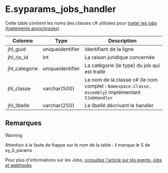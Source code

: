 # E.syparams_jobs_handler

Cette table contient les noms des classes c# utilisées pour [traiter les jobs (traitements asynchrones)](../articles/technique-events-et-jobs.md#jobs)

Colonne|Type|Description
---|---|---
jhl_guid|uniqueidentifier|Identifiant de la ligne 
jhl_rjs_id|int|La raison juridique concernée 
jhl_categorie|uniqueidentifier|La catégorie (le type) du job qui est traité 
jhl_classe|varchar(500)|Le nom de la classe c# (le nom complet : `Namespace.Classe, Assembly`) implémentant `IJobHandler` 
jhl_libelle|varchar(250)|Le libellé décrivant le handler 

## Remarques
>[!Warning]
> Attention à la faute de frappe sur le nom de la table : il manque le S de sy_S_params

Pour plus d'informations sur les Jobs, [consultez l'article sur les events, jobs et webhooks](../articles/technique-events-et-jobs.md)

